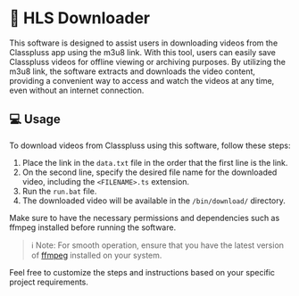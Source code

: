 # 🎥 HLS Downloader
This software is designed to assist users in downloading videos from the Classpluss app using the m3u8 link. With this tool, users can easily save Classpluss videos for offline viewing or archiving purposes. By utilizing the m3u8 link, the software extracts and downloads the video content, providing a convenient way to access and watch the videos at any time, even without an internet connection. 

## 💻 Usage

To download videos from Classpluss using this software, follow these steps:

1. Place the link in the `data.txt` file in the order that the first line is the link.
2. On the second line, specify the desired file name for the downloaded video, including the `<FILENAME>.ts` extension.
3. Run the `run.bat` file.
4. The downloaded video will be available in the `/bin/download/` directory.
   
Make sure to have the necessary permissions and dependencies such as ffmpeg installed before running the software.

> ℹ️ Note: For smooth operation, ensure that you have the latest version of [ffmpeg](https://ffmpeg.org/) installed on your system.

Feel free to customize the steps and instructions based on your specific project requirements.
